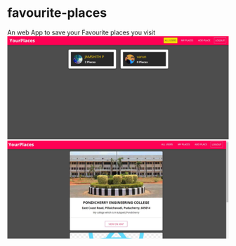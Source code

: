 # favourite-places
An web App to save your Favourite places you visit
<img src="assets/places-app.JPG" style=“margin:10px;” width="700">
<img src="assets/Place-page.JPG" style=“margin:10px;” width="700">
